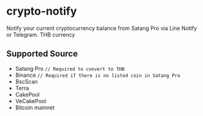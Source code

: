 # crypto-notify
Notify your current cryptocurrency balance from Satang Pro via Line Notify or Telegram. THB currency

## Supported Source

- Satang Pro `// Required to convert to THB`
- Binance `// Required if there is no listed coin in Satang Pro`
- BscScan
- Terra
- CakePool
- VeCakePool
- Bitcoin mainnet
